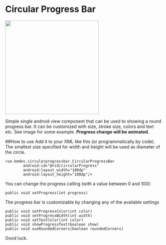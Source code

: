# Circular Progress Bar
<img src="http://www.happanero.se/wp-content/uploads/2017/11/gh-cpb.png" width="300" />

Simple single android view component that can be used to showing a round progress bar. 
It can be customized with size, stroke size, colors and text etc. See image for some example.
**Progress change will be animated**.

##How to use
Add it to your XML like this (or programmatically by code).
The smallest size specified for width and height will be used as diameter of the circle.
```
<se.kmdev.circularprogressbar.CircularProgressBar
        android:id="@+id/circularProgress"
        android:layout_width="180dp"
        android:layout_height="180dp"/>
```

You can change the progress calling (with a value between 0 and 100):
```
public void setProgress(int progress)
```

The progress bar is customizable by changing any of the available settings
```
public void setProgressColor(int color)
public void setProgressWidth(int width)
public void setTextColor(int color)
public void showProgressText(boolean show)
public void useRoundedCorners(boolean roundedCorners)
```

Good luck.
